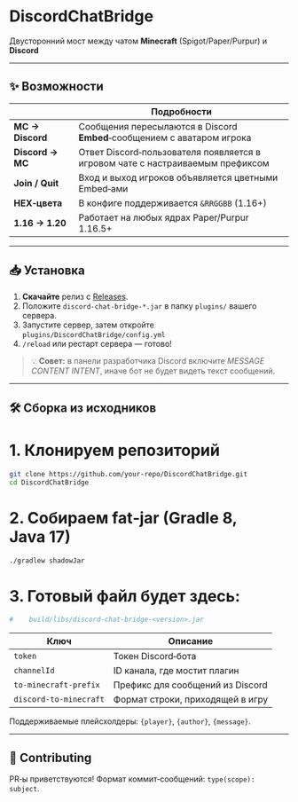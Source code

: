 # DiscordChatBridge

Двусторонний мост между чатом **Minecraft** (Spigot/Paper/Purpur) и **Discord**

---

## ✨ Возможности

|                  | Подробности                                                                      |
| ---------------- | -------------------------------------------------------------------------------- |
| **MC → Discord** | Сообщения пересылаются в Discord **Embed**‑сообщением с аватаром игрока          |
| **Discord → MC** | Ответ Discord‑пользователя появляется в игровом чате с настраиваемым префиксом   |
| **Join / Quit**  | Вход и выход игроков объявляется цветными Embed‑ами                              |
| **HEX‑цвета**    | В конфиге поддерживается `&RRGGBB` (1.16+)                                       |
| **1.16 → 1.20**  | Работает на любых ядрах Paper/Purpur 1.16.5+                                     |

---

## 📥 Установка

1. **Скачайте** релиз с [Releases](https://github.com/DiscordBridge/DiscordChatBridge/releases).
2. Положите `discord-chat-bridge-*.jar` в папку `plugins/` вашего сервера.
3. Запустите сервер, затем откройте `plugins/DiscordChatBridge/config.yml`
4. `/reload` или рестарт сервера — готово!

> 💡 **Совет:** в панели разработчика Discord включите *MESSAGE CONTENT INTENT*, иначе бот не будет видеть текст сообщений.

---

## 🛠️ Сборка из исходников

# 1. Клонируем репозиторий
```bash
git clone https://github.com/your-repo/DiscordChatBridge.git
cd DiscordChatBridge
```

# 2. Собираем fat‑jar (Gradle 8, Java 17)
```bash
./gradlew shadowJar
```

# 3. Готовый файл будет здесь:
```bash
#    build/libs/discord-chat-bridge-<version>.jar
```

| Ключ                   | Описание                          |
| ---------------------- | --------------------------------- |
| `token`                | Токен Discord‑бота                |
| `channelId`            | ID канала, где мостит плагин      |
| `to‑minecraft-prefix`  | Префикс для сообщений из Discord  |
| `discord-to-minecraft` | Формат строки, приходящей в игру  |

Поддерживаемые плейсхолдеры: `{player}`, `{author}`, `{message}`.

---

## 🤝 Contributing

PR‑ы приветствуются!
Формат коммит‑сообщений: `type(scope): subject`.
